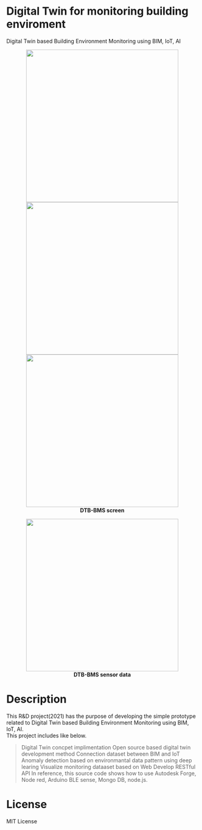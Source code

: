 # Digital Twin for monitoring building enviroment
Digital Twin based Building Environment Monitoring using BIM, IoT, AI
<p align="center">
  <img width="400px" src="https://1.bp.blogspot.com/-HW_8OxVL-is/YGc5rrtJCVI/AAAAAAAA5s8/whBxss4XrsotQgnrWcNBjbql8yQKnqMMQCLcBGAsYHQ/s1877/a3.JPG"><br/>
  <img width="400px" src="https://1.bp.blogspot.com/-AQWyAX1csp4/YGcvuBbsDcI/AAAAAAAA5ss/lFaR-u5pjEwr6pOce1ayvQO_Ktzx9i6TwCLcBGAsYHQ/s1919/a1.JPG"><br/>
  <img width="400px" src="https://1.bp.blogspot.com/-swdoS-w7MLY/YGcvuGJd0xI/AAAAAAAA5sw/BiRTxHJRaFgOpKrkv9soVYFrnBaX4HPkgCLcBGAsYHQ/s1920/a2.JPG"><br/>
  <b>DTB-BMS screen</b>
</p>
<p align="center">
  <a href="https://youtu.be/vpp4oGP3DPI"><img width="400px" src="https://1.bp.blogspot.com/-OaqpSj6oYKU/YAsUJdbsIFI/AAAAAAAA5Bk/phBaKOy4F1YkVEIOJQ0UNcntFLqNXd0oACLcBGAsYHQ/w400-h300/KakaoTalk_20210122_130552110.jpg"/></a>
  <br/>  
  <b>DTB-BMS sensor data</b>
</p>

# Description
This R&D project(2021) has the purpose of developing the simple prototype related to Digital Twin based Building Environment Monitoring using BIM, IoT, AI.</br>
This project includes like below. 
> Digital Twin concpet implimentation
> Open source based digital twin development method
> Connection dataset between BIM and IoT
> Anomaly detection based on environmantal data pattern using deep learing
> Visualize monitoring dataaset based on Web
> Develop RESTful API
In reference, this source code shows how to use Autodesk Forge, Node red, Arduino BLE sense, Mongo DB, node.js.

# License
MIT License
